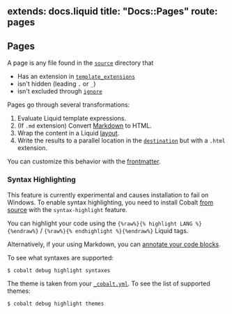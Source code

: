 extends: docs.liquid
title: "Docs::Pages"
route: pages
---

## Pages

A page is any file found in the [`source`](/docs/config.html) directory that
- Has an extension in [`template_extensions`](/docs/config.html)
- isn't hidden (leading `.` or `_`)
- isn't excluded through [`ignore`](/docs/config.html)

Pages go through several transformations:
1. Evaluate Liquid template expressions.
2. (If `.md` extension) Convert [Markdown](http://commonmark.org/help/) to HTML.
3. Wrap the content in a Liquid [layout](/docs/layouts.html).
4. Write the results to a parallel location in the [`destination`](/docs/config.html) but with a `.html` extension.

You can customize this behavior with the [frontmatter](/docs/front.html).

### Syntax Highlighting

This feature is currently experimental and causes installation to fail on
Windows. To enable syntax highlighting, you need to install Cobalt [from
source](/docs/install.html) with the `syntax-highlight` feature.

You can highlight your code using the `{%raw%}{% highlight LANG %}{%endraw%}` / `{%raw%}{% endhighlight %}{%endraw%}` Liquid tags.

Alternatively, if your using Markdown, you can [annotate your code
blocks](https://help.github.com/articles/creating-and-highlighting-code-blocks/#syntax-highlighting).

To see what syntaxes are supported:
```sh
$ cobalt debug highlight syntaxes
```

The theme is taken from your [`_cobalt.yml`](/docs/config.html).  To see the list of supported themes:
```sh
$ cobalt debug highlight themes
```
